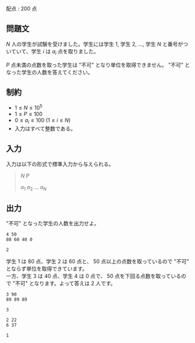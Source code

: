 配点 : $200$ 点

## 問題文

$N$ 人の学生が試験を受けました。学生には学生 $1$, 学生 $2$, $\dots$, 学生 $N$ と番号がついていて、学生 $i$ は $a_i$ 点を取りました。

$P$ 点未満の点数を取った学生は "不可" となり単位を取得できません。 "不可" となった学生の人数を答えてください。

## 制約

- $1 \leq N \leq 10^5$
- $1 \leq P \leq 100$
- $0 \leq a_i \leq 100$ $(1 \leq i \leq N)$
- 入力はすべて整数である。

## 入力

入力は以下の形式で標準入力から与えられる。

> $N$ $P$
> 
> $a_1$ $a_2$ $\dots$ $a_N$

## 出力

"不可" となった学生の人数を出力せよ。

```input1
4 50
80 60 40 0
```

```output1
2
```

学生 $1$ は $80$ 点、学生 $2$ は $60$ 点と、 $50$ 点以上の点数を取っているので "不可" とならず単位を取得できています。<br>
一方、学生 $3$ は $40$ 点、学生 $4$ は $0$ 点で、 $50$ 点を下回る点数を取っているので "不可" となります。よって答えは $2$ 人です。

```input2
3 90
89 89 89
```

```output2
3
```

```input3
2 22
6 37
```

```output3
1
```